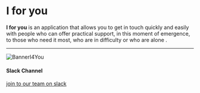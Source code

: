 # I for you
**I for you** is an application that allows you to get in touch quickly and easily with people who can offer practical support, in this moment of emergence, to those who need it most, who are in difficulty or who are alone .

---

![BannerI4You](https://user-images.githubusercontent.com/1813054/76839307-932d5b00-6835-11ea-888a-86d0932b16cf.png)


#### Slack Channel
[join to our team on slack](https://join.slack.com/t/okja-team/shared_invite/zt-csqhmgo7-i8iqciFMlE~xxfS6BC1IBw)

